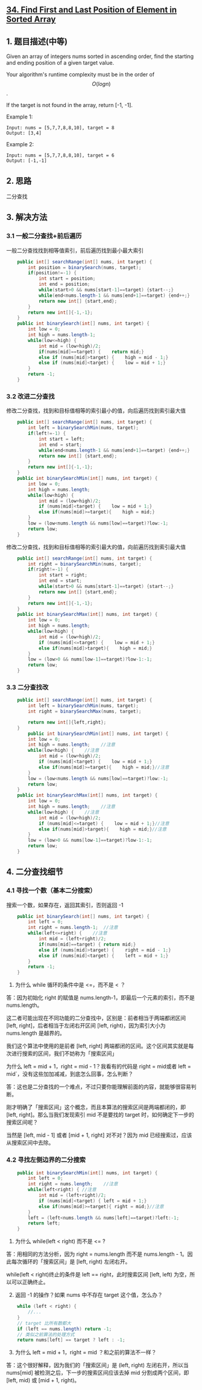 ## [34. Find First and Last Position of Element in Sorted Array](https://leetcode-cn.com/problems/find-first-and-last-position-of-element-in-sorted-array/)

## 1. 题目描述\(中等\)

Given an array of integers nums sorted in ascending order, find the starting and ending position of a given target value.

Your algorithm's runtime complexity must be in the order of $$O(log n)$$.

If the target is not found in the array, return \[-1, -1\].

Example 1:

```
Input: nums = [5,7,7,8,8,10], target = 8
Output: [3,4]
```

Example 2:

```
Input: nums = [5,7,7,8,8,10], target = 6
Output: [-1,-1]
```

## 2. 思路

二分查找

## 3. 解决方法

### 3.1 一般二分查找+前后遍历

一般二分查找找到相等值索引，前后遍历找到最小最大索引

```java
    public int[] searchRange(int[] nums, int target) {
        int position = binarySearch(nums, target);
        if(position!=-1) {
            int start = position;
            int end = position;
            while(start>0 && nums[start-1]==target) {start--;}
            while(end<nums.length-1 && nums[end+1]==target) {end++;}
            return new int[] {start,end};
        }
        return new int[]{-1,-1};
    }    
    public int binarySearch(int[] nums, int target) {
        int low = 0;
        int high = nums.length-1;
        while(low<=high) {
            int mid = (low+high)/2;
            if(nums[mid]==target) {    return mid;}
            else if (nums[mid]>target) {    high = mid - 1;}
            else if (nums[mid]<target) {    low = mid + 1;}
        }
        return -1;
    }
```

### 3.2 改进二分查找

修改二分查找，找到和目标值相等的索引最小的值，向后遍历找到索引最大值

```java
    public int[] searchRange(int[] nums, int target) {
        int left = binarySearchMin(nums, target);
        if(left!=-1) {
            int start = left;
            int end = start;
            while(end<nums.length-1 && nums[end+1]==target) {end++;}
            return new int[] {start,end};
        }
        return new int[]{-1,-1};
    }
    public int binarySearchMin(int[] nums, int target) {
        int low = 0;
        int high = nums.length;
        while(low<high) {
            int mid = (low+high)/2;
            if (nums[mid]<target) {    low = mid + 1;}
            else if(nums[mid]>=target){    high = mid;}
        }
        low = (low<nums.length && nums[low]==target)?low:-1;
        return low;
    }
```

修改二分查找，找到和目标值相等的索引最大的值，向前遍历找到索引最大值

```java
    public int[] searchRange(int[] nums, int target) {
        int right = binarySearchMin(nums, target);
        if(right!=-1) {
            int start = right;
            int end = start;
            while(start>0 && nums[start-1]==target) {start--;}
            return new int[] {start,end};
        }
        return new int[]{-1,-1};
    }
    public int binarySearchMax(int[] nums, int target) {
        int low = 0;
        int high = nums.length;
        while(low<high) {
            int mid = (low+high)/2;
            if (nums[mid]<=target) {    low = mid + 1;}
            else if(nums[mid]>target){    high = mid;}
        }
        low = (low>0 && nums[low-1]==target)?low-1:-1;
        return low;
    }
```

### 3.3 二分查找改

```java
    public int[] searchRange(int[] nums, int target) {
        int left = binarySearchMin(nums, target);
        int right = binarySearchMax(nums, target);

        return new int[]{left,right};
    }
        public int binarySearchMin(int[] nums, int target) {
        int low = 0;
        int high = nums.length;    //注意
        while(low<high) {    //注意
            int mid = (low+high)/2;
            if (nums[mid]<target) {    low = mid + 1;}
            else if(nums[mid]>=target){    high = mid;}//注意
        }
        low = (low<nums.length && nums[low]==target)?low:-1;
        return low;
    }
    public int binarySearchMax(int[] nums, int target) {
        int low = 0;
        int high = nums.length;    //注意
        while(low<high) {    //注意
            int mid = (low+high)/2;
            if (nums[mid]<=target) {    low = mid + 1;}//注意
            else if(nums[mid]>target){    high = mid;}//注意
        }
        low = (low>0 && nums[low-1]==target)?low-1:-1;
        return low;
    }
```



## 4. 二分查找细节

### 4.1 寻找一个数（基本二分搜索）

搜索一个数，如果存在，返回其索引，否则返回 -1
```java
    public int binarySearch(int[] nums, int target) {
    	int left = 0;
        int right = nums.length-1;	//注意
        while(left<=right) {	//注意
        	int mid = (left+right)/2;
        	if(nums[mid]==target) {	return mid;}
        	else if (nums[mid]>target) {	right = mid - 1;}
        	else if (nums[mid]<target) {	left = mid + 1;}
        }
        return -1;
    }
```
1. 为什么 while 循环的条件中是 <=，而不是 < ？

答：因为初始化 right 的赋值是 nums.length-1，即最后一个元素的索引，而不是 nums.length。

这二者可能出现在不同功能的二分查找中，区别是：前者相当于两端都闭区间 [left, right]，后者相当于左闭右开区间 [left, right)，因为索引大小为 nums.length 是越界的。

我们这个算法中使用的是前者 [left, right] 两端都闭的区间。这个区间其实就是每次进行搜索的区间，我们不妨称为「搜索区间」

为什么 left = mid + 1，right = mid - 1？我看有的代码是 right = mid或者 left = mid`，没有这些加加减减，到底怎么回事，怎么判断？

答：这也是二分查找的一个难点，不过只要你能理解前面的内容，就能够很容易判断。

刚才明确了「搜索区间」这个概念，而且本算法的搜索区间是两端都闭的，即 [left, right]。那么当我们发现索引 mid 不是要找的 target 时，如何确定下一步的搜索区间呢？

当然是 [left, mid - 1] 或者 [mid + 1, right] 对不对？因为 mid 已经搜索过，应该从搜索区间中去除。




### 4.2 寻找左侧边界的二分搜索



```java
    public int binarySearchMin(int[] nums, int target) {
    	int left = 0;
        int right = nums.length;	//注意
        while(left<right) {	//注意
        	int mid = (left+right)/2;
        	if (nums[mid]<target) {	left = mid + 1;}
			else if(nums[mid]>=target){	right = mid;}//注意
        }
        left = (left<nums.length && nums[left]==target)?left:-1;
        return left;
    }
```
1. 为什么 while(left < right) 而不是 <= ?

答：用相同的方法分析，因为 right = nums.length 而不是 nums.length - 1。因此每次循环的「搜索区间」是 [left, right) 左闭右开。

while(left < right)终止的条件是 left == right，此时搜索区间 [left, left) 为空，所以可以正确终止。

2. 返回 -1 的操作？如果 nums 中不存在 target 这个值，怎么办？


```java
    while (left < right) {
        //...
    }
    // target 比所有数都大
    if (left == nums.length) return -1;
    // 类似之前算法的处理方式
    return nums[left] == target ? left : -1;

```



3. 为什么 left = mid + 1，right = mid ？和之前的算法不一样？

答：这个很好解释，因为我们的「搜索区间」是 (left, right) 左闭右开，所以当 nums[mid] 被检测之后，下一步的搜索区间应该去掉 mid 分割成两个区间，即 [left, mid) 或 [mid + 1, right)。



